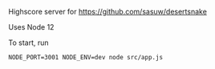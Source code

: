 Highscore server for https://github.com/sasuw/desertsnake

Uses Node 12

To start, run

    NODE_PORT=3001 NODE_ENV=dev node src/app.js